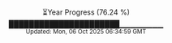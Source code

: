 <p align="center">
⏳Year Progress (76.24 %) <br>
██████████████████████▁▁▁▁▁▁▁▁ <br>
<sub>Updated: Mon, 06 Oct 2025 06:34:59 GMT</sub>
</p>

